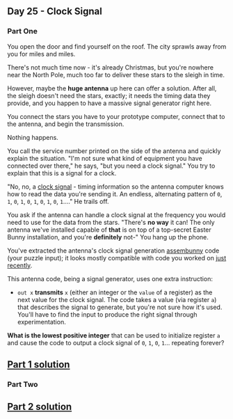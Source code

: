 ## Day 25 - Clock Signal

### Part One

You open the door and find yourself on the roof. The city sprawls away from you for miles and
miles.

There's not much time now - it's already Christmas, but you're nowhere near the North Pole, much
too far to deliver these stars to the sleigh in time.

However, maybe the **huge antenna** up here can offer a solution. After all, the sleigh doesn't
need the stars, exactly; it needs the timing data they provide, and you happen to have a massive
signal generator right here.

You connect the stars you have to your prototype computer, connect that to the antenna, and begin
the transmission.

Nothing happens.

You call the service number printed on the side of the antenna and quickly explain the situation.
"I'm not sure what kind of equipment you have connected over there," he says, "but you need a
clock signal." You try to explain that this is a signal for a clock.

"No, no, a [clock signal][3] - timing information so the antenna computer knows how to read the
data you're sending it. An endless, alternating pattern of `0`, `1`, `0`, `1`, `0`, `1`, `0`, `1`,
`0`, `1`...." He trails off.

You ask if the antenna can handle a clock signal at the frequency you would need to use for the
data from the stars. "There's **no way** it can! The only antenna we've installed capable of
**that** is on top of a top-secret Easter Bunny installation, and you're **definitely** not-"
You hang up the phone.

You've extracted the antenna's clock signal generation [assembunny][4] code (your puzzle input);
it looks mostly compatible with code you worked on [just recently][5].

This antenna code, being a signal generator, uses one extra instruction:

 * `out x` **transmits** `x` (either an integer or the `value` of a register) as the next value for
    the clock signal. The code takes a value (via register `a`) that describes the signal to
    generate, but you're not sure how it's used. You'll have to find the input to produce the
    right signal through experimentation.

**What is the lowest positive integer** that can be used to initialize register `a` and cause the
code to output a clock signal of `0`, `1`, `0`, `1`... repeating forever?

[Part 1 solution][1]
--------------------

### Part Two



[Part 2 solution][2]
--------------------


[1]: part_1.py
[2]: part_2.py
[3]: https://en.wikipedia.org/wiki/Clock_signal
[4]: ../day_12
[5]: ../day_23
